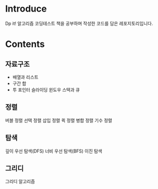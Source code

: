 # Introduce
Dp it! 알고리즘 코딩테스트 책을 공부하며 작성한 코드를 담은 레포지토리입니다.

# Contents

## 자료구조

- 배열과 리스트
- 구간 합
- 투 포인터
슬라이딩 윈도우
스택과 큐

## 정렬

버블 정렬
선택 정렬
삽입 정렬
퀵 정렬
병합 정렬
기수 정렬

## 탐색

깊이 우선 탐색(DFS)
너비 우선 탐색(BFS)
이진 탐색

## 그리디

그리디 알고리즘
